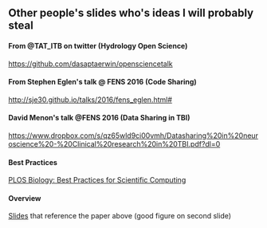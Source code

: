 ## Other people's slides who's ideas I will probably steal

#### From @TAT_ITB on twitter (Hydrology Open Science)
https://github.com/dasaptaerwin/opensciencetalk

#### From Stephen Eglen's talk @ FENS 2016 (Code Sharing)
http://sje30.github.io/talks/2016/fens_eglen.html#

#### David Menon's talk @FENS 2016 (Data Sharing in TBI)
https://www.dropbox.com/s/qz65wld9ci00vmh/Datasharing%20in%20neuroscience%20-%20Clinical%20research%20in%20TBI.pdf?dl=0

#### Best Practices
[PLOS Biology: Best Practices for Scientific Computing](http://journals.plos.org/plosbiology/article?id=10.1371/journal.pbio.1001745)

#### Overview
[Slides](http://scholar.harvard.edu/mercecrosas/presentations/research-and-academic-software-projects-developed-iqss) that reference the paper above (good figure on second slide)
